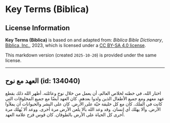 # Key Terms (Biblica)

## License Information

**Key Terms (Biblica)** is based on and adapted from: _Biblica Bible Dictionary_, [Biblica, Inc.](https://www.biblica.com/), 2023, which is licensed under a [CC BY-SA 4.0 license](https://creativecommons.org/licenses/by-sa/4.0/legalcode.en).

This markdown version (created `2025-10-20`) is provided under the same license.



--------------------------------

## العهد مع نوح (id: 134040)

اختار الله، في خطته لخلاص العالم، أن يعمل من خلال نوح وعائلته. أظهر الله ذلك بقطع عهد معهم ومع جميع الأطفال الذين ولدوا بعدهم. كان العهد أيضًا مع جميع المخلوقات التي كانت في الفلك. كان مع كل خليقة حيّة على الأرض. كان على البشر والحيوانات أن يملأوا الأرض. وألا يهلك أي إنسان. وقد وعد الله بألا يلعن الأرض مرة أخرى. ووعد ألا يُهلك مرة أخرى كل الحياة على الأرض بالطوفان. كان قوس قزح علامة العهد.


